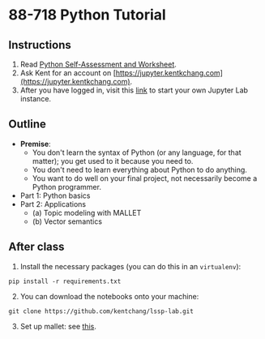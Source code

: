 # 88-718 Python Tutorial

## Instructions

1. Read [Python Self-Assessment and Worksheet](https://static.kentkchang.com/pdf/LSSP_Python.pdf).
2. Ask Kent for an account on [https://jupyter.kentkchang.com](https://jupyter.kentkchang.com).
3. After you have logged in, visit this [link](https://jupyter.kentkchang.com/hub/user-redirect/git-pull?repo=https%3A%2F%2Fgithub.com%2Fkentchang%2Flssp-lab&branch=master&app=lab) to start your own Jupyter Lab instance.

## Outline

* **Premise**:
    - You don't learn the syntax of Python (or any language, for that matter); you get used to it because you need to.
    - You don't need to learn everything about Python to do anything.
    - You want to do well on your final project, not necessarily become a Python programmer.
* Part 1: Python basics
* Part 2: Applications
    - (a) Topic modeling with MALLET
    - (b) Vector semantics 

## After class

1. Install the necessary packages (you can do this in an `virtualenv`):

```
pip install -r requirements.txt
```

2. You can download the notebooks onto your machine:

```
git clone https://github.com/kentchang/lssp-lab.git
```

3. Set up mallet: see [this](http://mallet.cs.umass.edu/download.php).
